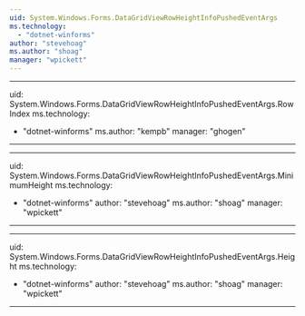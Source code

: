 ```yaml
---
uid: System.Windows.Forms.DataGridViewRowHeightInfoPushedEventArgs
ms.technology: 
  - "dotnet-winforms"
author: "stevehoag"
ms.author: "shoag"
manager: "wpickett"
---
```


---
uid: System.Windows.Forms.DataGridViewRowHeightInfoPushedEventArgs.RowIndex
ms.technology: 
  - "dotnet-winforms"
ms.author: "kempb"
manager: "ghogen"
---

---
uid: System.Windows.Forms.DataGridViewRowHeightInfoPushedEventArgs.MinimumHeight
ms.technology: 
  - "dotnet-winforms"
author: "stevehoag"
ms.author: "shoag"
manager: "wpickett"
---

---
uid: System.Windows.Forms.DataGridViewRowHeightInfoPushedEventArgs.Height
ms.technology: 
  - "dotnet-winforms"
author: "stevehoag"
ms.author: "shoag"
manager: "wpickett"
---
